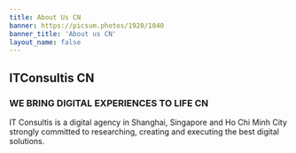 ```yaml
---
title: About Us CN
banner: https://picsum.photos/1920/1040
banner_title: 'About us CN'
layout_name: false
---
```


## ITConsultis CN

### WE BRING DIGITAL EXPERIENCES TO LIFE CN

IT Consultis is a digital agency in Shanghai, Singapore and Ho Chi Minh City strongly committed to researching, creating and executing the best digital solutions.